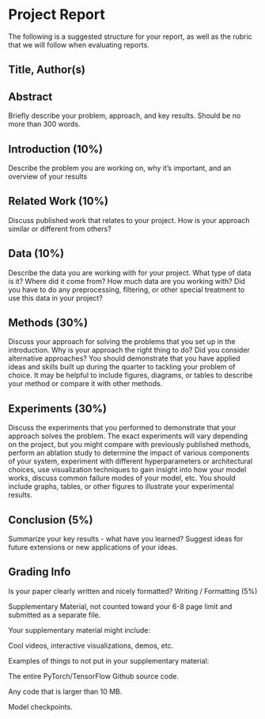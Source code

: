 # Project Report
The following is a suggested structure for your report, as well as the rubric that we will follow when evaluating reports.

## Title, Author(s)

## Abstract
Briefly describe your problem, approach, and key results. Should be no more than 300 words.

## Introduction (10%)
Describe the problem you are working on, why it’s important, and an overview of your results

## Related Work (10%)
Discuss published work that relates to your project. How is your approach similar or different from others?

## Data (10%)
Describe the data you are working with for your project. What type of data is it? Where did it come from? How much data are you working with? Did you have to do any preprocessing, filtering, or other special treatment to use this data in your project?

## Methods (30%)
Discuss your approach for solving the problems that you set up in the introduction. Why is your approach the right thing to do? Did you consider alternative approaches? You should demonstrate that you have applied ideas and skills built up during the quarter to tackling your problem of choice. It may be helpful to include figures, diagrams, or tables to describe your method or compare it with other methods.

## Experiments (30%)
Discuss the experiments that you performed to demonstrate that your approach solves the problem. The exact experiments will vary depending on the project, but you might compare with previously published methods, perform an ablation study to determine the impact of various components of your system, experiment with different hyperparameters or architectural choices, use visualization techniques to gain insight into how your model works, discuss common failure modes of your model, etc. You should include graphs, tables, or other figures to illustrate your experimental results.

## Conclusion (5%)
Summarize your key results - what have you learned? Suggest ideas for future extensions or new applications of your ideas.

## Grading Info
Is your paper clearly written and nicely formatted? Writing / Formatting (5%)

Supplementary Material, not counted toward your 6-8 page limit and submitted as a separate file.

Your supplementary material might include:

Cool videos, interactive visualizations, demos, etc.

Examples of things to not put in your supplementary material:

The entire PyTorch/TensorFlow Github source code.

Any code that is larger than 10 MB.

Model checkpoints.

